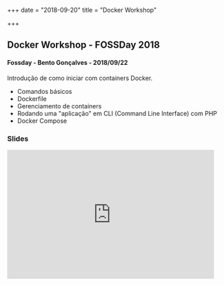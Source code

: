+++
date = "2018-09-20"
title = "Docker Workshop"

+++

## Docker Workshop - FOSSDay 2018
#### Fossday - Bento Gonçalves - 2018/09/22

Introdução de como iniciar com containers Docker.

- Comandos básicos
- Dockerfile
- Gerenciamento de containers
- Rodando uma "aplicação" em CLI (Command Line Interface) com PHP
- Docker Compose

### Slides

<iframe src="https://docs.google.com/presentation/d/1jBnlMO_hrv9ffRs6RQL08Z1zIPDs9OYAAU577D6RbNQ/embed?start=false&loop=false&delayms=3000" frameborder="0" width="480" height="299" allowfullscreen="true" mozallowfullscreen="true" webkitallowfullscreen="true"></iframe>
